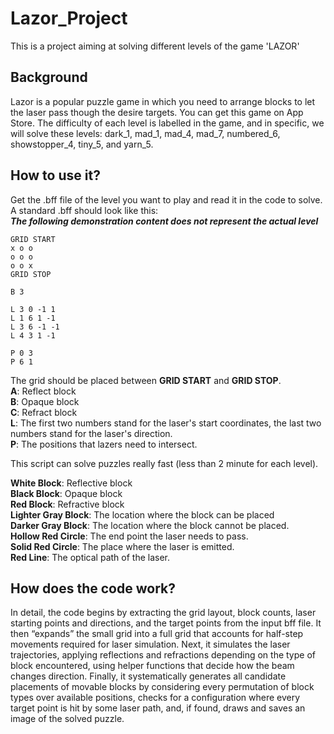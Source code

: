 # Lazor_Project
This is a project aiming at solving different levels of the game 'LAZOR'
## Background
Lazor is a popular puzzle game in which you need to arrange blocks to let the laser pass though the desire targets. You can get this game on App Store. The difficulty of each level is labelled in the game, and in specific, we will solve these levels: dark_1, mad_1, mad_4, mad_7, numbered_6, showstopper_4, tiny_5, and yarn_5. 

## How to use it?
Get the .bff file of the level you want to play and read it in the code to solve. A standard .bff should look like this:  
***The following demonstration content does not represent the actual level***
```
GRID START
x o o
o o o
o o x
GRID STOP

B 3

L 3 0 -1 1
L 1 6 1 -1
L 3 6 -1 -1
L 4 3 1 -1

P 0 3
P 6 1
```
The grid should be placed between **GRID START** and **GRID STOP**.  
**A**: Reflect block  
**B**: Opaque block  
**C**: Refract block  
**L**: The first two numbers stand for the laser's start coordinates, the last two numbers stand for the laser's direction.  
**P**: The positions that lazers need to intersect.  

This script can solve puzzles really fast (less than 2 minute for each level). 
  

**White Block**: Reflective block  
**Black Block**: Opaque block  
**Red Block**: Refractive block  
**Lighter Gray Block**: The location where the block can be placed  
**Darker Gray Block**: The location where the block cannot be placed.  
**Hollow Red Circle**: The end point the laser needs to pass.  
**Solid Red Circle**: The place where the laser is emitted.  
**Red Line**: The optical path of the laser.  

## How does the code work?

In detail, the code begins by extracting the grid layout, block counts, laser starting points and directions, and the target points from the input bff file. It then “expands” the small grid into a full grid that accounts for half-step movements required for laser simulation. Next, it simulates the laser trajectories, applying reflections and refractions depending on the type of block encountered, using helper functions that decide how the beam changes direction. Finally, it systematically generates all candidate placements of movable blocks by considering every permutation of block types over available positions, checks for a configuration where every target point is hit by some laser path, and, if found, draws and saves an image of the solved puzzle.

